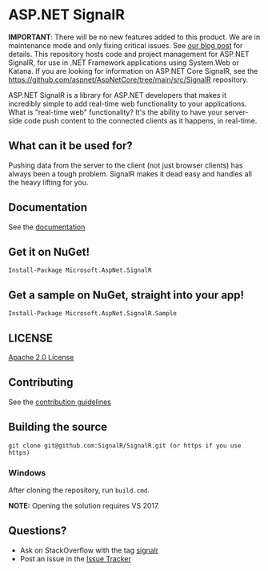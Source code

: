 # ASP.NET SignalR 

**IMPORTANT**: There will be no new features added to this product. We are in maintenance mode and only fixing critical issues. See [our blog post](https://devblogs.microsoft.com/aspnet/the-future-of-asp-net-signalr/) for details. 
This repository hosts code and project management for ASP.NET SignalR, for use in .NET Framework applications using System.Web or Katana. If you are looking for information on ASP.NET Core SignalR, see the https://github.com/aspnet/AspNetCore/tree/main/src/SignalR repository.

ASP.NET SignalR is a library for ASP.NET developers that makes it incredibly simple to add real-time web functionality to your applications. What is "real-time web" functionality? It's the ability to have your server-side code push content to the connected clients as it happens, in real-time.

## What can it be used for?
Pushing data from the server to the client (not just browser clients) has always been a tough problem. SignalR makes 
it dead easy and handles all the heavy lifting for you.

## Documentation
See the [documentation]([https://docs.microsoft.com/aspnet/signalr/overview/getting-started/introduction-to-signalr](https://learn.microsoft.com/en-us/aspnet/core/signalr/introduction))

## Get it on NuGet!

    Install-Package Microsoft.AspNet.SignalR

## Get a sample on NuGet, straight into your app!

    Install-Package Microsoft.AspNet.SignalR.Sample
	
## LICENSE
[Apache 2.0 License](https://github.com/SignalR/SignalR/blob/main/LICENSE.txt)

## Contributing

See the [contribution  guidelines](https://github.com/SignalR/SignalR/blob/main/CONTRIBUTING.md)

## Building the source

```
git clone git@github.com:SignalR/SignalR.git (or https if you use https)
```

### Windows
After cloning the repository, run `build.cmd`.

**NOTE:** Opening the solution requires VS 2017.

## Questions?
* Ask on StackOverflow with the tag [signalr](https://stackoverflow.com/questions/tagged/signalr)
* Post an issue in the [Issue Tracker](https://github.com/SignalR/SignalR/issues)
